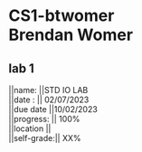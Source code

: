# CS1-btwomer <br /> Brendan Womer
## lab 1<br />
||name:      ||STD IO LAB     <br />
||date :     || 02/07/2023    <br />
||due date   ||10/02/2023     <br />
||progress:  || 100%          <br />
||location   ||               <br />
||self-grade:|| XX%           <br />


<!-- name Brendan 

name |lab #1|
description |  |
due date | |
status
location
self grade
notes

## lab X
 -->

